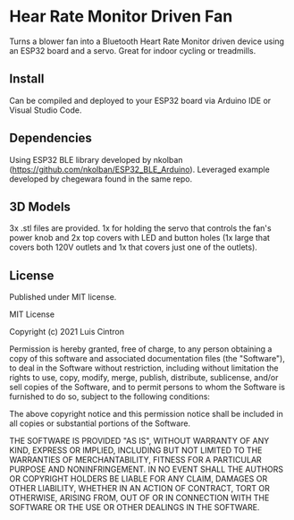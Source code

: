 # Hear Rate Monitor Driven Fan
Turns a blower fan into a Bluetooth Heart Rate Monitor driven device using an ESP32 board and a servo. Great for indoor cycling or treadmills.
  
## Install
Can be compiled and deployed to your ESP32 board via Arduino IDE or Visual Studio Code.

## Dependencies
Using ESP32 BLE library developed by nkolban (https://github.com/nkolban/ESP32_BLE_Arduino). Leveraged example developed by chegewara found in the same repo.

## 3D Models
3x .stl files are provided. 1x for holding the servo that controls the fan's power knob and 2x top covers with LED and button holes (1x large that covers both 120V outlets and 1x that covers just one of the outlets).

## License
Published under MIT license.

MIT License

Copyright (c) 2021 Luis Cintron

Permission is hereby granted, free of charge, to any person obtaining a copy
of this software and associated documentation files (the "Software"), to deal
in the Software without restriction, including without limitation the rights
to use, copy, modify, merge, publish, distribute, sublicense, and/or sell
copies of the Software, and to permit persons to whom the Software is
furnished to do so, subject to the following conditions:

The above copyright notice and this permission notice shall be included in all
copies or substantial portions of the Software.

THE SOFTWARE IS PROVIDED "AS IS", WITHOUT WARRANTY OF ANY KIND, EXPRESS OR
IMPLIED, INCLUDING BUT NOT LIMITED TO THE WARRANTIES OF MERCHANTABILITY,
FITNESS FOR A PARTICULAR PURPOSE AND NONINFRINGEMENT. IN NO EVENT SHALL THE
AUTHORS OR COPYRIGHT HOLDERS BE LIABLE FOR ANY CLAIM, DAMAGES OR OTHER
LIABILITY, WHETHER IN AN ACTION OF CONTRACT, TORT OR OTHERWISE, ARISING FROM,
OUT OF OR IN CONNECTION WITH THE SOFTWARE OR THE USE OR OTHER DEALINGS IN THE
SOFTWARE.
